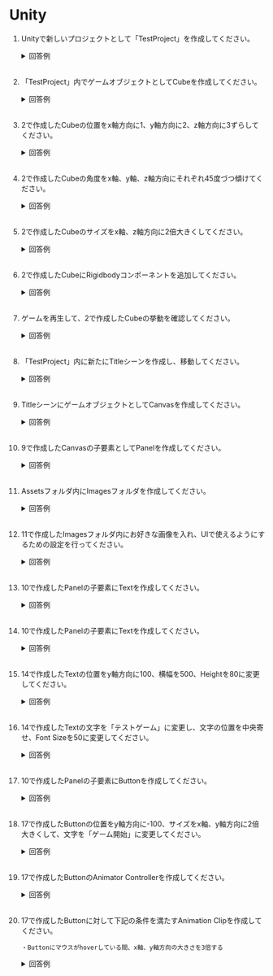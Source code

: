 # Unity

1. Unityで新しいプロジェクトとして「TestProject」を作成してください。

	<details><summary>回答例</summary><div>
		
	<img src="https://user-images.githubusercontent.com/75789463/172597263-38900d1e-979b-4adc-b181-c6a011273401.gif" alt="Unityプロジェクトの作成">
		
	</div></details>
	

	<br>

2. 「TestProject」内でゲームオブジェクトとしてCubeを作成してください。

	<details><summary>回答例</summary><div>
		
	<img src="https://user-images.githubusercontent.com/75789463/172598141-88745176-2f1a-4a87-b41d-ff40287af528.gif" alt="Cubeの作成">
		
	</div></details>
	

	<br>

3. 2で作成したCubeの位置をx軸方向に1、y軸方向に2、z軸方向に3ずらしてください。

	<details><summary>回答例</summary><div>
		
	<img src="https://user-images.githubusercontent.com/75789463/172599811-b1a30620-87f7-4059-a0c9-d7a870236936.gif" alt="Cubeの位置移動">

	</div></details>
	

	<br>

4. 2で作成したCubeの角度をx軸、y軸、z軸方向にそれぞれ45度づつ傾けてください。

	<details><summary>回答例</summary><div>
		
	<img src="https://user-images.githubusercontent.com/75789463/172600520-c4d41cc6-40e2-49a0-bcce-c0d00dbe3618.gif" alt="Cubeの角度調整">
		
	</div></details>

	<br>

5. 2で作成したCubeのサイズをx軸、z軸方向に2倍大きくしてください。
	
	<details><summary>回答例</summary><div>
		
	<img src="https://user-images.githubusercontent.com/75789463/172601173-8b8f93ae-9aee-4aaf-9140-662a2936a1fb.gif" alt="Cubeのサイズ調整">
		
	</div></details>
	
	<br>

6. 2で作成したCubeにRigidbodyコンポーネントを追加してください。

	<details><summary>回答例</summary><div>
		
	<img src="https://user-images.githubusercontent.com/75789463/172601907-0a89a2fb-64ce-43cb-a014-7d55d63fc493.gif" alt="CubeにRigidbodyコンポーネント追加">
		
	</div></details>
	

	<br>

7. ゲームを再生して、2で作成したCubeの挙動を確認してください。

	<details><summary>回答例</summary><div>
		
	<img src="https://user-images.githubusercontent.com/75789463/172602522-0c1a066a-2d26-4413-9d79-29cb9485286c.gif" alt="Cubeの挙動確認">
		
	</div></details>
	

	<br>

8. 「TestProject」内に新たにTitleシーンを作成し、移動してください。

	<details><summary>回答例</summary><div>
		
	<img src="https://user-images.githubusercontent.com/75789463/172603603-39c3db6f-3d3e-476e-b41e-6a83dc6d496f.gif" alt="Titleシーンの作成と移動">

		
	</div></details>
	

	<br>

9. TitleシーンにゲームオブジェクトとしてCanvasを作成してください。

	<details><summary>回答例</summary><div>
		
	<img src="https://user-images.githubusercontent.com/75789463/172604636-ed79562d-9a24-4d3d-9658-38c5bf9a97cc.gif" alt="Canvasの追加">
		
	</div></details>
	

	<br>

10. 9で作成したCanvasの子要素としてPanelを作成してください。

	<details><summary>回答例</summary><div>
		
	<img src="https://user-images.githubusercontent.com/75789463/172605189-caa370d2-0854-4683-bffb-2860588378fc.gif" alt="Panelの追加">
		
	</div></details>
	

	<br>

11. Assetsフォルダ内にImagesフォルダを作成してください。

	<details><summary>回答例</summary><div>
		
	<img src="https://user-images.githubusercontent.com/75789463/172606025-07ae6ff7-0e96-4145-b508-9068e39960db.gif" alt="Imagesフォルダの作成">
		
	</div></details>
	

	<br>

12. 11で作成したImagesフォルダ内にお好きな画像を入れ、UIで使えるようにするための設定を行ってください。

	<details><summary>回答例</summary><div>
		
	<img src="https://user-images.githubusercontent.com/75789463/172610984-8adbd47f-b636-4bb3-af31-bf8da2979a44.gif" alt="画像のUI化">

		
	</div></details>
	

	<br>

13. 10で作成したPanelの子要素にTextを作成してください。

	<details><summary>回答例</summary><div>
		
	<img src="https://user-images.githubusercontent.com/75789463/172614345-ab284630-b789-496e-9bc2-e1e8aade6bfc.gif" alt="Textの作成">
		
	</div></details>
	

	<br>

14. 10で作成したPanelの子要素にTextを作成してください。

	<details><summary>回答例</summary><div>
		
	<img src="https://user-images.githubusercontent.com/75789463/172614345-ab284630-b789-496e-9bc2-e1e8aade6bfc.gif" alt="Textの作成">
		
	</div></details>
	

	<br>

15. 14で作成したTextの位置をy軸方向に100、横幅を500、Heightを80に変更してください。

	<details><summary>回答例</summary><div>
		
	<img src="https://user-images.githubusercontent.com/75789463/172617020-86b7fbad-57b6-4198-ad73-725b093d4479.gif" alt="Textの位置とサイズの調整">
		
	</div></details>
	

	<br>

16. 14で作成したTextの文字を「テストゲーム」に変更し、文字の位置を中央寄せ、Font Sizeを50に変更してください。

	<details><summary>回答例</summary><div>
		
	<img src="https://user-images.githubusercontent.com/75789463/172618233-905ba438-0ba7-4997-8a01-6867efafd239.gif" alt="Textの文字の位置とサイズの調整">
		
	</div></details>
	

	<br>

17. 10で作成したPanelの子要素にButtonを作成してください。

	<details><summary>回答例</summary><div>
		
	<img src="https://user-images.githubusercontent.com/75789463/172619622-043748a1-d761-40f5-a9c9-8983dc57e7aa.gif" alt="Buttonの作成">
		
	</div></details>
	

	<br>

18. 17で作成したButtonの位置をy軸方向に-100、サイズをx軸、y軸方向に2倍大きくして、文字を「ゲーム開始」に変更してください。

	<details><summary>回答例</summary><div>
	
	```
	Buttonの位置とサイズ調整
	```
	
	<img src="https://user-images.githubusercontent.com/75789463/172620503-23523a2a-513c-4753-8bb1-81b2dd3eb587.gif" alt="Buttonの位置とサイズ調整">
	
	```
	Buttonの文字変更
	```
	
	<img src="https://user-images.githubusercontent.com/75789463/172621597-0c51c74c-c0e6-48a7-a294-809368d4d293.gif" alt="Buttonの文字変更">

		
	</div></details>
	

	<br>

19. 17で作成したButtonのAnimator Controllerを作成してください。

	<details><summary>回答例</summary><div>
		
	<img src="https://user-images.githubusercontent.com/75789463/172623068-5737d435-414b-4616-ac7f-af3798110dab.gif" alt="AnimatorControllerの作成">
		
	</div></details>
	

	<br>

20. 17で作成したButtonに対して下記の条件を満たすAnimation Clipを作成してください。

	```
	・Buttonにマウスがhoverしている間、x軸、y軸方向の大きさを3倍する
	```

	<details><summary>回答例</summary><div>
	
	```
	Animationビューの表示
	```
	
	<img src="https://user-images.githubusercontent.com/75789463/172625018-ee00e8a1-40a4-4312-8145-80262bac8448.gif" alt="Animationビューの表示">

	```
	マウスがhoverしている間、大きさを変えるPropertyを追加
	```
	
	<img src="https://user-images.githubusercontent.com/75789463/172626279-834bdd7a-2699-4119-9056-6d264e381f3c.gif" alt="大きさを変えるProperty">

	```
	0:30フレームの際にx軸方向、y軸方向に大きさを3倍する
	```
	
	<img src="https://user-images.githubusercontent.com/75789463/172627789-d0b88dcc-4e8c-4851-9975-7fd4c00d27f5.gif" alt="x軸、y軸方向の大きさ3倍">
	
	```
	挙動
	```
	
	<img src="https://user-images.githubusercontent.com/75789463/172630509-5f158f70-dc1f-4555-83a2-d8262ba1efd4.gif" alt="挙動">

	</div></details>
	

	<br>
